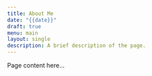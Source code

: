 ```yaml
---
title: About Me
date: "{{date}}"
draft: true
menu: main
layout: single
description: A brief description of the page.
---
```


Page content here...